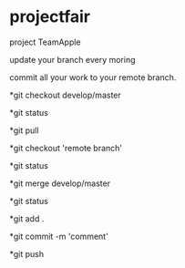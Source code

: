 # projectfair
project TeamApple

update your branch every moring

commit all your work to your remote branch.

*git checkout develop/master

*git status

*git pull

*git checkout 'remote branch'

*git status

*git merge develop/master

*git status

*git add .

*git commit -m 'comment'

*git push

